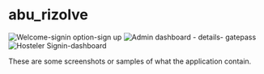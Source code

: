 # abu_rizolve

![Welcome-signin option-sign up](https://user-images.githubusercontent.com/71597128/118801870-1e353580-b8bf-11eb-8553-f8b9db14569a.jpeg)
![Admin dashboard - details- gatepass](https://user-images.githubusercontent.com/71597128/118801882-1ffef900-b8bf-11eb-90ce-afa5da1049e0.jpeg)
![Hosteler Signin-dashboard](https://user-images.githubusercontent.com/71597128/118801886-20978f80-b8bf-11eb-9893-a12c61e05492.jpeg)

These are some screenshots or samples of what the application contain.
